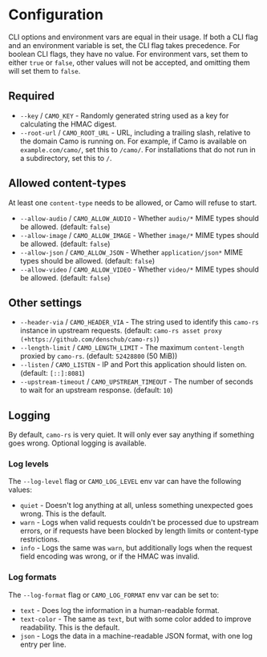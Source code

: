 # Configuration

CLI options and environment vars are equal in their usage. If both a CLI flag and an environment variable is set, the CLI flag takes precedence. For boolean CLI flags, they have no value. For environment vars, set them to either `true` or `false`, other values will not be accepted, and omitting them will set them to `false`.

## Required

- `--key` / `CAMO_KEY` - Randomly generated string used as a key for calculating the HMAC digest.
- `--root-url` / `CAMO_ROOT_URL` - URL, including a trailing slash, relative to the domain Camo is running on. For example, if Camo is available on `example.com/camo/`, set this to `/camo/`. For installations that do not run in a subdirectory, set this to `/`.

## Allowed content-types

At least one `content-type` needs to be allowed, or Camo will refuse to start.

- `--allow-audio` / `CAMO_ALLOW_AUDIO` - Whether `audio/*` MIME types should be allowed. (default: `false`)
- `--allow-image` / `CAMO_ALLOW_IMAGE` - Whether `image/*` MIME types should be allowed. (default: `false`)
- `--allow-json` / `CAMO_ALLOW_JSON` - Whether `application/json*` MIME types should be allowed. (default: `false`)
- `--allow-video` / `CAMO_ALLOW_VIDEO` - Whether `video/*` MIME types should be allowed. (default: `false`)

## Other settings

- `--header-via` / `CAMO_HEADER_VIA` - The string used to identify this `camo-rs` instance in upstream requests. (default: `camo-rs asset proxy (+https://github.com/denschub/camo-rs)`)
- `--length-limit` / `CAMO_LENGTH_LIMIT` - The maximum `content-length` proxied by `camo-rs`. (default: `52428800` (50 MiB))
- `--listen` / `CAMO_LISTEN` - IP and Port this application should listen on. (default: `[::]:8081`)
- `--upstream-timeout` / `CAMO_UPSTREAM_TIMEOUT` - The number of seconds to wait for an upstream response. (default: `10`)

## Logging

By default, `camo-rs` is very quiet. It will only ever say anything if something goes wrong. Optional logging is available.

### Log levels

The `--log-level` flag or `CAMO_LOG_LEVEL` env var can have the following values:

- `quiet` - Doesn't log anything at all, unless something unexpected goes wrong. This is the default.
- `warn` - Logs when valid requests couldn't be processed due to upstream errors, or if requests have been blocked by length limits or content-type restrictions.
- `info` - Logs the same was `warn`, but additionally logs when the request field encoding was wrong, or if the HMAC was invalid.

### Log formats

The `--log-format` flag or `CAMO_LOG_FORMAT` env var can be set to:

- `text` - Does log the information in a human-readable format.
- `text-color` - The same as `text`, but with some color added to improve readability. This is the default.
- `json` - Logs the data in a machine-readable JSON format, with one log entry per line.
